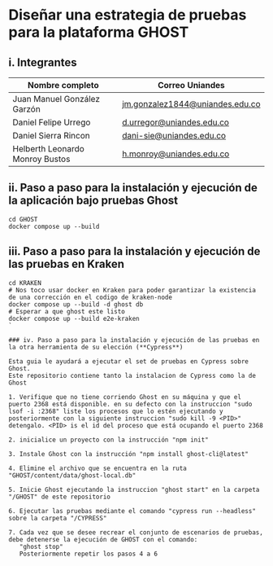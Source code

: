 # Diseñar una estrategia de pruebas para la plataforma GHOST

## i. Integrantes

| Nombre completo                 | Correo Uniandes                 |
| ------------------------------- | ------------------------------- |
| Juan Manuel González Garzón     | jm.gonzalez1844@uniandes.edu.co |
| Daniel Felipe Urrego            | d.urregor@uniandes.edu.co       |
| Daniel Sierra Rincon            | dani-sie@uniandes.edu.co        |
| Helberth Leonardo Monroy Bustos | h.monroy@uniandes.edu.co        |

## ii. Paso a paso para la instalación y ejecución de la aplicación bajo pruebas **Ghost**

```shell
cd GHOST
docker compose up --build
```


## iii. Paso a paso para la instalación y ejecución de las pruebas en Kraken

```shell
cd KRAKEN
# Nos toco usar docker en Kraken para poder garantizar la existencia de una corrección en el codigo de kraken-node
docker compose up --build -d ghost db
# Esperar a que ghost este listo
docker compose up --build e2e-kraken
`

### iv. Paso a paso para la instalación y ejecución de las pruebas en la otra herramienta de su elección (**Cypress**)

Esta guia le ayudará a ejecutar el set de pruebas en Cypress sobre Ghost.
Este repositorio contiene tanto la instalacion de Cypress como la de Ghost

1. Verifique que no tiene corriendo Ghost en su máquina y que el puerto 2368 está disponible. en su defecto con la instruccion "sudo lsof -i :2368" liste los procesos que lo estén ejecutando y posteriormente con la siguiente instruccion "sudo kill -9 <PID>" detengalo. <PID> is el id del proceso que está ocupando el puerto 2368

2. inicialice un proyecto con la instrucción "npm init"

3. Instale Ghost con la instrucción "npm install ghost-cli@latest"

4. Elimine el archivo que se encuentra en la ruta "GHOST/content/data/ghost-local.db"

5. Inicie Ghost ejecutando la instruccion "ghost start" en la carpeta "/GHOST" de este repositorio

6. Ejecutar las pruebas mediante el comando "cypress run --headless" sobre la carpeta "/CYPRESS"

7. Cada vez que se desee recrear el conjunto de escenarios de pruebas, debe detenerse la ejecución de GHOST con el comando:
   "ghost stop"
   Posteriormente repetir los pasos 4 a 6
